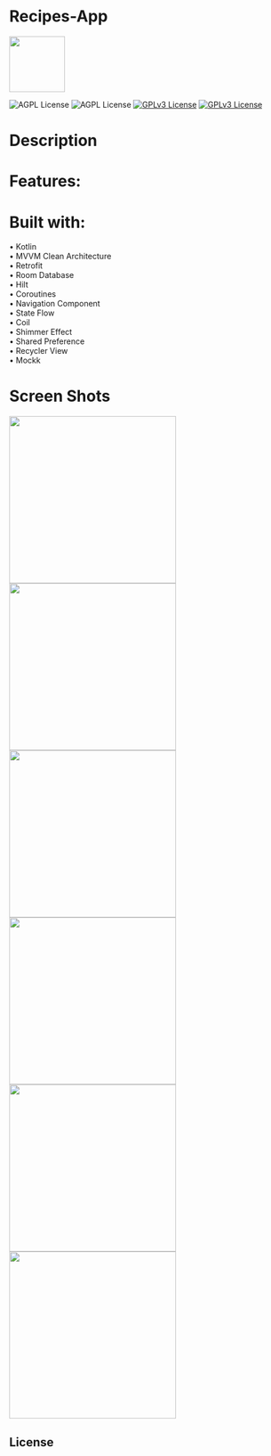 # Recipes-App
<img src = "iv_chef.PNG" width = "100">

![AGPL License](https://img.shields.io/badge/AndroidStudio-blue.svg) 
![AGPL License](https://img.shields.io/badge/Kotlin-blue.svg) 
[![GPLv3 License](https://img.shields.io/badge/minSdk-21-green.svg)](https://opensource.org/licenses/)
[![GPLv3 License](https://img.shields.io/badge/targetSdk-33-yellow.svg)](https://opensource.org/licenses/)

# Description


# Features:


# Built with:
• Kotlin<br />
• MVVM Clean Architecture<br />
• Retrofit<br />
• Room Database<br />
• Hilt<br />
• Coroutines<br />
• Navigation Component<br />
• State Flow<br />
• Coil<br />
• Shimmer Effect<br />
• Shared Preference<br />
• Recycler View <br />
• Mockk<br />


# Screen Shots
<img src = "screenshots/photo0.jpg" width = "300">
<img src = "screenshots/photo1.jpg" width = "300">
<img src = "screenshots/photo2.jpg" width = "300">
<img src = "screenshots/photo3.jpg" width = "300">
<img src = "screenshots/photo4.jpg" width = "300">
<img src = "screenshots/photo5.jpg" width = "300">

## License


